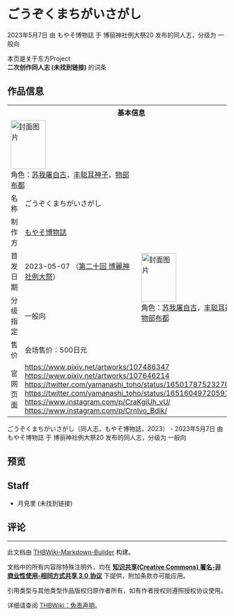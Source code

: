# ごうぞくまちがいさがし

<!-- source html: G:\repos\THBWiki-Markdown-Builder\THBWikiMarkdown\Temp\main\3\3e\ns0%3A%E3%81%94%E3%81%86%E3%81%9E%E3%81%8F%E3%81%BE%E3%81%A1%E3%81%8C%E3%81%84%E3%81%95%E3%81%8C%E3%81%97.html -->

2023年5月7日 由 もやそ博物誌 于 博丽神社例大祭20 发布的同人志，分级为 一般向

本页是关于东方Project  
 **二次创作同人志 (未找到链接)** 的词条

## 作品信息

<table><tbody><tr><th colspan="3">基本信息</th></tr><tr><td class="cover-artwork-mobile" colspan="2"><a href="./文件-ごうぞくまちがいさがし封面.jpg.md" class="image" title="封面图片"><img alt="封面图片" src="https://upload.thwiki.cc/thumb/1/1e/%E3%81%94%E3%81%86%E3%81%9E%E3%81%8F%E3%81%BE%E3%81%A1%E3%81%8C%E3%81%84%E3%81%95%E3%81%8C%E3%81%97%E5%B0%81%E9%9D%A2.jpg/80px-%E3%81%94%E3%81%86%E3%81%9E%E3%81%8F%E3%81%BE%E3%81%A1%E3%81%8C%E3%81%84%E3%81%95%E3%81%8C%E3%81%97%E5%B0%81%E9%9D%A2.jpg" decoding="async" loading="lazy" width="80" height="112" srcset="https://upload.thwiki.cc/thumb/1/1e/%E3%81%94%E3%81%86%E3%81%9E%E3%81%8F%E3%81%BE%E3%81%A1%E3%81%8C%E3%81%84%E3%81%95%E3%81%8C%E3%81%97%E5%B0%81%E9%9D%A2.jpg/120px-%E3%81%94%E3%81%86%E3%81%9E%E3%81%8F%E3%81%BE%E3%81%A1%E3%81%8C%E3%81%84%E3%81%95%E3%81%8C%E3%81%97%E5%B0%81%E9%9D%A2.jpg 1.5x, https://upload.thwiki.cc/thumb/1/1e/%E3%81%94%E3%81%86%E3%81%9E%E3%81%8F%E3%81%BE%E3%81%A1%E3%81%8C%E3%81%84%E3%81%95%E3%81%8C%E3%81%97%E5%B0%81%E9%9D%A2.jpg/160px-%E3%81%94%E3%81%86%E3%81%9E%E3%81%8F%E3%81%BE%E3%81%A1%E3%81%8C%E3%81%84%E3%81%95%E3%81%8C%E3%81%97%E5%B0%81%E9%9D%A2.jpg 2x" data-file-width="2427" data-file-height="3390"></a><div class="cover-char">角色：<a href="./苏我屠自古.md" title="苏我屠自古">苏我屠自古</a>，<a href="./丰聪耳神子.md" title="丰聪耳神子">丰聪耳神子</a>，<a href="./物部布都.md" title="物部布都">物部布都</a></div></td>
</tr><tr><td class="label">名称</td><td colspan="2"> ごうぞくまちがいさがし </td></tr><tr><td class="label">制作方</td><td><a href="./もやそ博物誌.md" title="もやそ博物誌">もやそ博物誌</a></td><td class="cover-artwork" rowspan="4" style="min-width:112px;"><a href="./文件-ごうぞくまちがいさがし封面.jpg.md" class="image" title="封面图片"><img alt="封面图片" src="https://upload.thwiki.cc/thumb/1/1e/%E3%81%94%E3%81%86%E3%81%9E%E3%81%8F%E3%81%BE%E3%81%A1%E3%81%8C%E3%81%84%E3%81%95%E3%81%8C%E3%81%97%E5%B0%81%E9%9D%A2.jpg/80px-%E3%81%94%E3%81%86%E3%81%9E%E3%81%8F%E3%81%BE%E3%81%A1%E3%81%8C%E3%81%84%E3%81%95%E3%81%8C%E3%81%97%E5%B0%81%E9%9D%A2.jpg" decoding="async" loading="lazy" width="80" height="112" srcset="https://upload.thwiki.cc/thumb/1/1e/%E3%81%94%E3%81%86%E3%81%9E%E3%81%8F%E3%81%BE%E3%81%A1%E3%81%8C%E3%81%84%E3%81%95%E3%81%8C%E3%81%97%E5%B0%81%E9%9D%A2.jpg/120px-%E3%81%94%E3%81%86%E3%81%9E%E3%81%8F%E3%81%BE%E3%81%A1%E3%81%8C%E3%81%84%E3%81%95%E3%81%8C%E3%81%97%E5%B0%81%E9%9D%A2.jpg 1.5x, https://upload.thwiki.cc/thumb/1/1e/%E3%81%94%E3%81%86%E3%81%9E%E3%81%8F%E3%81%BE%E3%81%A1%E3%81%8C%E3%81%84%E3%81%95%E3%81%8C%E3%81%97%E5%B0%81%E9%9D%A2.jpg/160px-%E3%81%94%E3%81%86%E3%81%9E%E3%81%8F%E3%81%BE%E3%81%A1%E3%81%8C%E3%81%84%E3%81%95%E3%81%8C%E3%81%97%E5%B0%81%E9%9D%A2.jpg 2x" data-file-width="2427" data-file-height="3390"></a><div class="cover-char">角色：<a href="./苏我屠自古.md" title="苏我屠自古">苏我屠自古</a>，<a href="./丰聪耳神子.md" title="丰聪耳神子">丰聪耳神子</a>，<a href="./物部布都.md" title="物部布都">物部布都</a></div></td>
</tr><tr><td class="label">首发日期</td><td>2023-05-07&#160;（<a href="/展会作品列表?e=%E5%8D%9A%E4%B8%BD%E7%A5%9E%E7%A4%BE%E4%BE%8B%E5%A4%A7%E7%A5%AD%2320">第二十回 博麗神社例大祭</a>）</td></tr><tr><td class="label">分级指定</td><td>一般向</td></tr><tr><td class="label">售价</td><td>会场售价：500日元</td></tr>
<tr><td class="label">官网页面</td><td colspan="2"><a rel="nofollow" class="external free" href="https://www.pixiv.net/artworks/107486347">https://www.pixiv.net/artworks/107486347</a><br><a rel="nofollow" class="external free" href="https://www.pixiv.net/artworks/107646214">https://www.pixiv.net/artworks/107646214</a><br><a rel="nofollow" class="external free" href="https://twitter.com/yamanashi_toho/status/1650178752327086081">https://twitter.com/yamanashi_toho/status/1650178752327086081</a><br><a rel="nofollow" class="external free" href="https://twitter.com/yamanashi_toho/status/1651604972059115520">https://twitter.com/yamanashi_toho/status/1651604972059115520</a><br><a rel="nofollow" class="external free" href="https://www.instagram.com/p/CraKgiUh_vU/">https://www.instagram.com/p/CraKgiUh_vU/</a><br><a rel="nofollow" class="external free" href="https://www.instagram.com/p/Crnlvo_Bdik/">https://www.instagram.com/p/Crnlvo_Bdik/</a></td></tr></tbody></table>

ごうぞくまちがいさがし（同人志，もやそ博物誌，2023） - 2023年5月7日 由 もやそ博物誌 于 博丽神社例大祭20 发布的同人志，分级为 一般向

## 预览

## Staff
- 月見里 (未找到链接)


## 评论




---

此文档由 [THBWiki-Markdown-Builder](https://github.com/Delsin-Yu/THBWiki-Markdown-Builder) 构建。

文档中的所有内容除特殊注明外，均在 [**知识共享(Creative Commons) 署名-非商业性使用-相同方式共享 3.0 协议**](https://creativecommons.org/licenses/by-sa/3.0/deed.zh-hans) 下提供，附加条款亦可能应用。

引用类型与其他类型作品版权归原作者所有，如有作者授权则遵照授权协议使用。

详细请查阅 [THBWiki：免责声明](https://thbwiki.cc/THBWiki:%E5%85%8D%E8%B4%A3%E5%A3%B0%E6%98%8E)。

